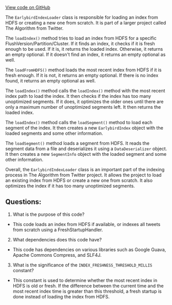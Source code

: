 [View code on GitHub](https://github.com/misbahsy/the-algorithm/src/java/com/twitter/search/earlybird/partition/EarlybirdIndexLoader.java)

The `EarlybirdIndexLoader` class is responsible for loading an index from HDFS or creating a new one from scratch. It is part of a larger project called The Algorithm from Twitter. 

The `loadIndex()` method tries to load an index from HDFS for a specific FlushVersion/Partition/Cluster. If it finds an index, it checks if it is fresh enough to be used. If it is, it returns the loaded index. Otherwise, it returns an empty optional. If it doesn't find an index, it returns an empty optional as well. 

The `loadFromHDFS()` method loads the most recent index from HDFS if it is fresh enough. If it is not, it returns an empty optional. If there is no index found, it returns an empty optional as well. 

The `loadIndex()` method calls the `loadIndex()` method with the most recent index path to load the index. It then checks if the index has too many unoptimized segments. If it does, it optimizes the older ones until there are only a maximum number of unoptimized segments left. It then returns the loaded index. 

The `loadIndex()` method calls the `loadSegment()` method to load each segment of the index. It then creates a new `EarlybirdIndex` object with the loaded segments and some other information. 

The `loadSegment()` method loads a segment from HDFS. It reads the segment data from a file and deserializes it using a `DataDeserializer` object. It then creates a new `SegmentInfo` object with the loaded segment and some other information. 

Overall, the `EarlybirdIndexLoader` class is an important part of the indexing process in The Algorithm from Twitter project. It allows the project to load an existing index from HDFS or create a new one from scratch. It also optimizes the index if it has too many unoptimized segments.
## Questions: 
 1. What is the purpose of this code?
- This code loads an index from HDFS if available, or indexes all tweets from scratch using a FreshStartupHandler.

2. What dependencies does this code have?
- This code has dependencies on various libraries such as Google Guava, Apache Commons Compress, and SLF4J.

3. What is the significance of the `INDEX_FRESHNESS_THRESHOLD_MILLIS` constant?
- This constant is used to determine whether the most recent index in HDFS is old or fresh. If the difference between the current time and the most recent index time is greater than this threshold, a fresh startup is done instead of loading the index from HDFS.